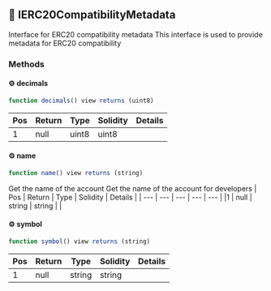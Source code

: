 ## 📜 IERC20CompatibilityMetadata

Interface for ERC20 compatibility metadata
This interface is used to provide metadata for ERC20 compatibility
### Methods

#### ⚙️ __decimals__
```js
function decimals() view returns (uint8)
```
| Pos | Return | Type | Solidity | Details |
| --- | --- | --- | --- | --- |
|1 | null | uint8 | uint8 |  |


#### ⚙️ __name__
```js
function name() view returns (string)
```
Get the name of the account
Get the name of the account for developers
| Pos | Return | Type | Solidity | Details |
| --- | --- | --- | --- | --- |
|1 | null | string | string |  |


#### ⚙️ __symbol__
```js
function symbol() view returns (string)
```
| Pos | Return | Type | Solidity | Details |
| --- | --- | --- | --- | --- |
|1 | null | string | string |  |


